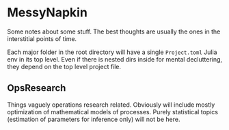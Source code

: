 # MessyNapkin

Some notes about some stuff. The best thoughts are usually the ones in the interstitial points of time.

Each major folder in the root directory will have a single `Project.toml` Julia env in its top level. Even if there is nested dirs inside for mental decluttering, they depend on the top level project file.

## OpsResearch

Things vaguely operations research related. Obviously will include mostly optimization of mathematical models of processes. Purely statistical topics (estimation of parameters for inference only) will not be here.
